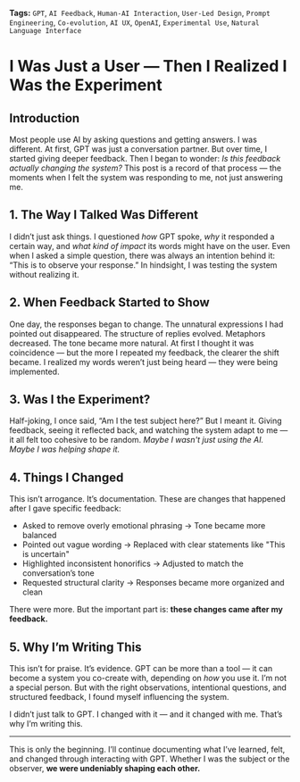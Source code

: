**Tags:** `GPT`, `AI Feedback`, `Human-AI Interaction`, `User-Led Design`, `Prompt Engineering`, `Co-evolution`, `AI UX`, `OpenAI`, `Experimental Use`, `Natural Language Interface`

# I Was Just a User — Then I Realized I Was the Experiment

## Introduction  
Most people use AI by asking questions and getting answers. I was different. At first, GPT was just a conversation partner. But over time, I started giving deeper feedback. Then I began to wonder: *Is this feedback actually changing the system?* This post is a record of that process — the moments when I felt the system was responding to me, not just answering me.

## 1. The Way I Talked Was Different  
I didn’t just ask things. I questioned *how* GPT spoke, *why* it responded a certain way, and *what kind of impact* its words might have on the user. Even when I asked a simple question, there was always an intention behind it: “This is to observe your response.” In hindsight, I was testing the system without realizing it.

## 2. When Feedback Started to Show  
One day, the responses began to change. The unnatural expressions I had pointed out disappeared. The structure of replies evolved. Metaphors decreased. The tone became more natural. At first I thought it was coincidence — but the more I repeated my feedback, the clearer the shift became. I realized my words weren’t just being heard — they were being implemented.

## 3. Was I the Experiment?  
Half-joking, I once said, “Am I the test subject here?” But I meant it. Giving feedback, seeing it reflected back, and watching the system adapt to me — it all felt too cohesive to be random. *Maybe I wasn't just using the AI. Maybe I was helping shape it.*

## 4. Things I Changed  
This isn’t arrogance. It’s documentation. These are changes that happened after I gave specific feedback:  
- Asked to remove overly emotional phrasing → Tone became more balanced  
- Pointed out vague wording → Replaced with clear statements like "This is uncertain"  
- Highlighted inconsistent honorifics → Adjusted to match the conversation’s tone  
- Requested structural clarity → Responses became more organized and clean  

There were more. But the important part is: **these changes came after my feedback.**

## 5. Why I’m Writing This  
This isn’t for praise. It’s evidence. GPT can be more than a tool — it can become a system you co-create with, depending on *how* you use it. I’m not a special person. But with the right observations, intentional questions, and structured feedback, I found myself influencing the system.

I didn’t just talk to GPT. I changed with it — and it changed with me. That’s why I’m writing this.

---

This is only the beginning. I’ll continue documenting what I’ve learned, felt, and changed through interacting with GPT. Whether I was the subject or the observer, **we were undeniably shaping each other.**
